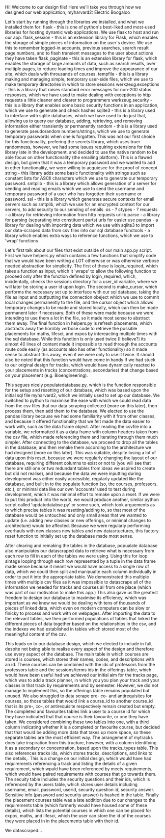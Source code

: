 Hi! Welcome to our design file! Here we'll take you through how we designed our web application, myharvard2: Electric Boogaloo

Let's start by running through the libraries we installed, and what we installed them for:
flask - this is one of python's best-liked and most-used libraries for hosting dynamic web applications. We use flask to host and run our app.
flask_session - this is an extension library for Flask, which enables the storage of simple pieces of information on the user's device. We use this to remember logged-in accounts, previous searches, search result page numbers, and to flash transient messages to the user about actions they have taken 
flask_paginate - this is an extension library for flask, which enables the storage of large amounts of data, such as search results, over multiple pages, to reduce loading times and improve the appearance of our site, which deals with throusands of courses.
tempfile - this is a library making and managing simple, temporary user-side files, which we use to make temporary directories in which to store sessions
werkzeug.exceptions - this is a library that raises standard error messages for non-200 status responses, which we have used to make dealing with exceptions to http requests a little cleaner and clearer to programmers
werkzeug.security - this is a library that enables some basic security functions in an application, which we use to generate and check hashes
sqlite3 - this is a library used to interface with sqlite databases, which we have used to do just that, allowing us to query our database, adding, retrieving, and removing information either transiently or permanently
random - this is a library used to generate pseudorandom numbers/strings, which we use to generate temporary passwords when one is forgotten. This was not our first choice for this functionality, prefering the secrets library, which uses truer randomness, however, we had some issues requiring extensions for this library late in the development, and decided to use the native random to be able focus on other functionality (the emailing platform). This is a flawed design, but given that it was a temporary password and we wanted to add in other functionality, we were willing to acquiesce for the proof of concept
string - this library adds some basic functionality with strings such as constant lists for ASCII characters which we use to generate our temporary password.
smtplib - this is a library which allows generation of a server for sending and reading emails which we use to send the username and temporary password of a user who has forgotten their username or password.
ssl - this is a library which generates secure contexts for email servers such as smtplib, which we use for an encrypted context for our servers, to add security to our sending of emails.
os - ?
ctypes - ?
requests - a library for retrieving information from http requests
urllib.parse - a library for parsing (separating into constituent parts) urls for easier use
pandas - a library for dealing with importing data which we use with sqlite3 to import our data-scraped data from csv files into our sql database
functools - a library which enables extra ways to reference functions, which we use to 'wrap' functions

Let's first talk about our files that exist outside of our main app.py script. First we have helpers.py which contains a few functions that simplify code that we would have been writing a LOT otherwise or was otherwise verbose needed abstraction for simplicity.
The first of these is login_required, which takes a function as input, which it 'wraps' to allow the following function to proceed only after the function defined by login_required, which, incidentally, checks the sessions directory for a user_id variable, where we will later be storing a user id upon login.
The second is make_cursor, which performs the necessary set up to interface with our sql database, taking the file as input and outfputting the connection obeject which we use to commit local changes permanently to the file, and the cursor object which allows temporary changes to be made and stored locally, which can then be made permanent later if necessary.
Both of these were made because we were intending to use them a lot in the file, so it made most sense to abstract them away.
The final function in helpers.py is refresh placements, which abstracts away the horribly verbose code to retrieve the possible placements for maths, lifesci, and expos by intereacting multiple times with the sql database. While this function is only used twice (I believe?) its almost 40 lines of content made it impossible to read through the accounts route code easily (as accounts also has other functionality) so it made sense to abstract this away, even if we were only to use it twice. It should also be noted that this function would have come in handy if we had stuck to our original design for tracks, which would have dynamically reacted to your placements in tracks (concentrations, secondaries) that change based on your placement (e.g. Bioengineering).

This segues nicely populatedatabase.py, which is the function responsible for the setup and resetting of our database, which was based upon the initial sql file myharvard2, which we initially used to set up our database. We switched to python to maximise the ease with which we could read data from the csv files that our data scraping collected (more on this later), then process them, then add them to the database. We elected to use the pandas library because we had some familiarity with it from other classes, and because it offered functionality that we felt made the data easier to work with, such as the data frame object. After reading the csvfile into a variable, we reformatted it as a data frame with column headers taken from the csv file, which made referencing them and iterating through them much simpler. After connecting to the database, we proceed to drop all the tables in the database, and then remake them according to the architecture we had designed (more on this later). This was suitable, despite losing a lot of data upon this reset, because we were regularly changing the layout of our database, requiring different columns to exist or not to (you will see that there are still one or two redundant tables from ideas we aspired to create but did not realise), and because the data we were inputting during development was either easily accessible, regularly updated like the database, and built in to the populate function (so, the courses, professors, etc.), or minimal data like our own 'accounts' used to test during development, which it was minimal effort to remake upon a reset. If we were to put this product into the world, we would produce another, similar python script called 'updatedatabse.py' or some such, which took arguements as to which precise tables it was resetting/adding to, so that most of the database would be untouched and only small areas that we wanted to update (i.e. adding new classes or new offerings, or minimal changes to architecture) would be affected. Because we were regularly performing overhauls with new classes new tables and new datasrtuctures, this factory reset function to initially set up the database made most sense.

After clearing and remaking the tables in the database, popualate database also manipulates our datascraped data to retrieve what is necessary from each row to fill in each of the tables we were using. Using this for loop sintage looping through each row represented by a tuple in the data frame made sense because it meant we would have access to a single row of data, which we could then split and manipualte each column individually in order to put it into the appropriate table. We demonstrated this multiple times with multiple csv files as it was impossible to datascrape all of the information we needed for tracks and courses all from one place (which was part of our motivation to make this app.) This also gave us the greatest freedom to design our database to maximise its efficiency, which was important as we knew we would be dealing with tens of thousands of pieces of linked data, which even on modern computers can be slow or finicky to process and work with on webpages. After importing the data to the relevant tables, we then performed populations of tables that linked the different pieces of data together based on the relationships in the csv, and the indexes we had established in tables which stored most of the meaningful content of the csv.

This leads on to our database design, which we elected to include in full, despite not being able to realise every aspect of the design and therefore use every aspect of the database. The main table in which courses are stored is courses, which stores their names, codes, and descriptions with an id. These courses can be combined with the ids of professors from the professors table and the sessions/terms ids in the offerings table, which would have been useful had we achieved our initial aim for the tracks page, which was to add a track planner, in which you you plan your track and your classes in that track by requirements and by semester. However, we did not manage to implement this, so the offerings table remains populated but unused. We also struggled to data scrape pre- co- and antirequisites for courses, so those tables that would link a course_id to another course_id that is its pre-, co-, or antirequisite respectively remain created but empty. The completed and favourites tables link a user to a course id for which they have indicated that that course is their favourite, or one they have taken. We considered combining these two tables into one, with a third column indicating whether it is a completed or favourite course, but decided that that would be adding more data that takes up more space, so these separate tables are the most efficient way.  The arrangement of mytracks does take inspiration from this tructure, however, with a column identifying it as a secondary or concentration, based upon the tracks_types table. This also references tracks ids, which stores tracks, descriptions, and links to the details,. This is a change on our initial design, which would have had requirements referencing a track and listing the details of a given requirement, which wpuld have been referenced by meets requirements, which would have paired requirements with courses that go towards them. The secuity table includes the security questions and their ids, which is referenced by the users table, which stores user details including username, email, password, userid, security question id, security answer. Sensitive info (password and security answer) is hashed in the table. Finally the placement courses table was a late addition due to our changes to the requirements table (which formerly would have housed some of these details), which lists the potential courses in which one can be placed for expos, maths, and lifesci, which the user can store the id of the courses they were placed in in the placements table with their id.

We datascraped...


